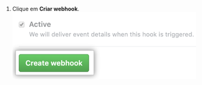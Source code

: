 1. Clique em **Criar webhook**. ![Botão Criar webhook na barra lateral de Webhooks](/assets/images/help/sponsors/create-webhook-sponsors-button.png)
